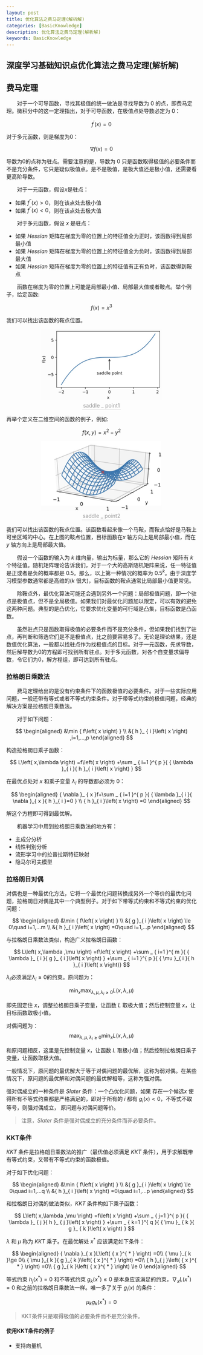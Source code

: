 ```yaml
---
layout: post
title: 优化算法之费马定理(解析解)
categories: [BasicKnowledge]
description: 优化算法之费马定理(解析解)
keywords: BasicKnowledge
---
```



深度学习基础知识点优化算法之费马定理(解析解)
---


## 费马定理
&emsp;&emsp;对于一个可导函数，寻找其极值的统一做法是寻找导数为 $0$ 的点，即费马定理。微积分中的这一定理指出，对于可导函数，在极值点处导数必定为 $0$：

$$
f^{ \prime  }\left( x \right) =0
$$

对于多元函数，则是梯度为0：

$$
\nabla f\left( x \right) =0
$$

导数为$0$的点称为驻点。需要注意的是，导数为 $0$ 只是函数取得极值的必要条件而不是充分条件，它只是疑似极值点。是不是极值，是极大值还是极小值，还需要看更高阶导数。

&emsp;&emsp;对于一元函数，假设$x$是驻点：
* 如果 $f^{ \prime \prime  }\left( x \right) >0$，则在该点处去极小值
* 如果 $f^{ \prime \prime  }\left( x \right) <0$，则在该点处去极大值

&emsp;&emsp;对于多元函数，假设 $x$ 是驻点：
* 如果 $Hessian$ 矩阵在梯度为零的位置上的特征值全为正时，该函数得到局部最小值
* 如果 $Hessian$ 矩阵在梯度为零的位置上的特征值全为负时，该函数得到局部最大值
* 如果 $Hessian$ 矩阵在梯度为零的位置上的特征值有正有负时，该函数得到鞍点

&emsp;&emsp;函数在梯度为零的位置上可能是局部最小值、局部最大值或者鞍点。举个例子，给定函数:

$$
f\left( x \right) ={ x }^{ 3 }
$$

我们可以找出该函数的鞍点位置。
<center>
    <img 
    src="https://github.com/lovejing0306/Images/blob/master/DeepLearning/Skill/Optimization/saddle_point1.jpg?raw=true"
    width="320" height=""
    >
    <br>
    <div style="color:orange; border-bottom: 1px solid #d9d9d9;
    display: inline-block;
    color: #999;
    padding: 2px;">saddle _ point1</div>
</center>

再举个定义在二维空间的函数的例子，例如:

$$
f\left( x,y \right) ={ x }^{ 2 }-{ y }^{ 2 }
$$

<center>
    <img 
    src="https://github.com/lovejing0306/Images/blob/master/DeepLearning/Skill/Optimization/saddle_point2.jpg?raw=true"
    width="320" height=""
    >
    <br>
    <div style="color:orange; border-bottom: 1px solid #d9d9d9;
    display: inline-block;
    color: #999;
    padding: 2px;">saddle _ point2</div>
</center>

我们可以找出该函数的鞍点位置。该函数看起来像一个马鞍，而鞍点恰好是马鞍上可坐区域的中心。在上图的鞍点位置，目标函数在$x$ 轴方向上是局部最小值，而在 $y$ 轴方向上是局部最大值。

&emsp;&emsp;假设一个函数的输入为 $k$ 维向量，输出为标量，那么它的 $Hessian$ 矩阵有 $k$ 个特征值。随机矩阵理论告诉我们，对于一个大的高斯随机矩阵来说，任一特征值是正或者是负的概率都是 $0.5$。那么，以上第一种情况的概率为 ${ 0.5 }^{ k }$。由于深度学习模型参数通常都是高维的($k$ 很大)，目标函数的鞍点通常比局部最小值更常见。

&emsp;&emsp;除鞍点外，最优化算法可能还会遇到另外一个问题：局部极值问题，即一个驻点是极值点，但不是全局极值。如果我们对最优化问题加以限定，可以有效的避免这两种问题。典型的是凸优化，它要求优化变量的可行域是凸集，目标函数是凸函数。

&emsp;&emsp;虽然驻点只是函数取得极值的必要条件而不是充分条件，但如果我们找到了驻点，再判断和筛选它们是不是极值点，比之前要容易多了。无论是理论结果，还是数值优化算法，一般都以找驻点作为找极值点的目标。对于一元函数，先求导数，然后解导数为$0$的方程即可找到所有驻点。对于多元函数，对各个自变量求偏导数，令它们为$0$，解方程组，即可达到所有驻点。

### 拉格朗日乘数法
&emsp;&emsp;费马定理给出的是没有约束条件下的函数极值的必要条件。对于一些实际应用问题，一般还带有等式或者不等式约束条件。对于带等式约束的极值问题，经典的解决方案是拉格朗日乘数法。

&emsp;&emsp;对于如下问题：

$$
\begin{aligned} &\min { f\left( x \right)  }  \\ &{ h }_ { i }\left( x \right) ,i=1,...,p \end{aligned}
$$

构造拉格朗日乘子函数：

$$
L\left( x,\lambda  \right) =f\left( x \right) +\sum _ { i=1 }^{ p }{ { \lambda  }_{ i }{ h }_{ i }\left( x \right)  } 
$$

在最优点处对 $x$ 和乘子变量 ${ \lambda  }  _  { i }$ 的导数都必须为 $0$：

$$
\begin{aligned} { \nabla  }_ { x }f+\sum _ { i=1 }^{ p }{ { \lambda  }_{ i }{ \nabla  }_{ x }{ h }_{ i }=0 }  \\ { h }_{ i }\left( x \right) =0 \end{aligned}
$$

解这个方程即可得到最优解。

&emsp;&emsp;机器学习中用到拉格朗日乘数法的地方有：
* 主成分分析
* 线性判别分析
* 流形学习中的拉普拉斯特征映射
* 隐马尔可夫模型


### 拉格朗日对偶
对偶也是一种最优化方法，它将一个最优化问题转换成另外一个等价的最优化问题，拉格朗日对偶是其中一个典型例子。对于如下带等式约束和不等式约束的优化问题：

$$
\begin{aligned} 
&\min { f\left( x \right)  }  \\ 
&{ g }_{ i }\left( x \right) \le 0\quad i=1,...m \\ 
&{ h }_{ i }\left( x \right) =0\quad i=1,...p \end{aligned}
$$

与拉格朗日乘数法类似，构造广义拉格朗日函数：

$$
L\left( x,\lambda ,\mu  \right) =f\left( x \right) +\sum _ { i=1 }^{ m }{ { \lambda  }_ { i }{ g }_ { i }\left( x \right)  } +\sum _ { i=1 }^{ p }{ { \mu  }_{ i }{ h }_{ i }\left( x \right)} 
$$

$\lambda _ i$必须满足$\lambda _ i\ge 0$的约束。原问题为：

$$
\min _ x\max _ {\lambda ,\mu ,\lambda _ i\ge 0}L\left( x,\lambda ,\mu \right) 
$$

即先固定住 $x$，调整拉格朗日乘子变量，让函数 $L$ 取极大值；然后控制变量 $x$，让目标函数取极小值。

对偶问题为：
$$
\max _ {\lambda ,\mu ,\lambda _ i\ge 0}\min _ xL\left( x,\lambda ,\mu \right) 
$$

和原问题相反，这里是先控制变量 $x$，让函数 $L$ 取极小值；然后控制拉格朗日乘子变量，让函数取极大值。

一般情况下，原问题的最优解大于等于对偶问题的最优解，这称为弱对偶。在某些情况下，原问题的最优解和对偶问题的最优解相等，这称为强对偶。

强对偶成立的一种条件是 $Slater$ 条件：一个凸优化问题，如果 存在一个候选$x$ 使得所有不等式约束都是严格满足的，即对于所有的 $i$ 都有 $g_ i (x)<0$，不等式不取等号，则强对偶成立， 原问题与对偶问题等价。

> 注意，$Slater$ 条件是强对偶成立的充分条件而非必要条件。

### KKT条件
$KKT$ 条件是拉格朗日乘数法的推广（最优值必须满足 $KKT$ 条件），用于求解既带有等式约束，又带有不等式约束的函数极值。

对于如下优化问题：

$$
\begin{aligned} &\min { f\left( x \right)  }  \\ &{ g }_{ i }\left( x \right) \le 0\quad i=1,...q \\ &{ h }_{ i }\left( x \right) =0\quad i=1,...p \end{aligned}
$$

和拉格朗日对偶的做法类似，$KKT$ 条件构如下乘子函数：

$$
L\left( x,\lambda ,\mu  \right) =f\left( x \right) +\sum _ { j=1 }^{ p }{ { \lambda  }_ { j }{ h }_ { j }\left( x \right)  } +\sum _ { k=1 }^{ q }{ { \mu  }_ { k }{ g }_ { k }\left( x \right)  } 
$$

$\lambda$ 和 $\mu$ 称为 $KKT$ 乘子。在最优解处 ${ x }^{ \ast }$ 应该满足如下条件：

$$
\begin{aligned} 
{ \nabla  }_{ x }L\left( { x }^{ * } \right) =0\\ { \mu  }_{ k }\ge 0\\ { \mu  }_{ k }{ g }_{ k }\left( { x }^{ * } \right) =0\\ { h }_{ j }\left( { x }^{ * } \right) =0\\ { g }_{ k }\left( { x }^{ * } \right) \le 0
\end{aligned}
$$

等式约束 ${ h } _ { j }\left( { x }^{ * } \right) =0$ 和不等式约束 ${ g } _ { k }\left( { x }^{ * } \right) \le 0$ 是本身应该满足的约束，${ \nabla  } _ { x }L\left( { x }^{ * } \right) =0$ 和之前的拉格朗日乘数法一样。唯一多了关于 ${ g } _ { i }\left( x \right)$ 的条件：

$$
{ \mu  }_{ k }{ g }_{ k }\left( { x }^{ * } \right) =0
$$

> KKT条件只是取得极值的必要条件而不是充分条件。

#### 使用KKT条件的例子
* 支持向量机

